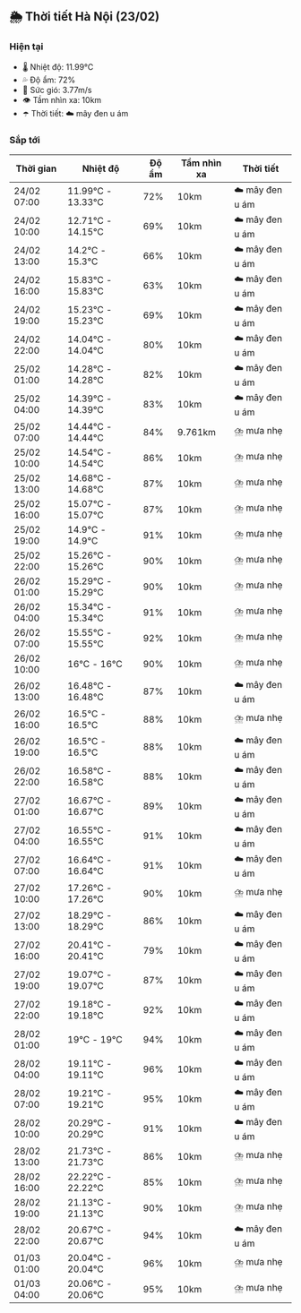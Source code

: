 ## 🌦️ Thời tiết Hà Nội (23/02)

### Hiện tại

- 🌡️ Nhiệt độ: 11.99℃
- 💦 Độ ẩm: 72%
- 💨 Sức gió: 3.77m/s
- 👁️ Tầm nhìn xa: 10km
- ☂️ Thời tiết: ☁️ mây đen u ám

### Sắp tới

| Thời gian | Nhiệt độ | Độ ẩm | Tầm nhìn xa | Thời tiết |
| --- | --- | --- | --- | --- |
| 24/02 07:00 | 11.99℃ - 13.33℃ | 72% | 10km | ☁️ mây đen u ám |
| 24/02 10:00 | 12.71℃ - 14.15℃ | 69% | 10km | ☁️ mây đen u ám |
| 24/02 13:00 | 14.2℃ - 15.3℃ | 66% | 10km | ☁️ mây đen u ám |
| 24/02 16:00 | 15.83℃ - 15.83℃ | 63% | 10km | ☁️ mây đen u ám |
| 24/02 19:00 | 15.23℃ - 15.23℃ | 69% | 10km | ☁️ mây đen u ám |
| 24/02 22:00 | 14.04℃ - 14.04℃ | 80% | 10km | ☁️ mây đen u ám |
| 25/02 01:00 | 14.28℃ - 14.28℃ | 82% | 10km | ☁️ mây đen u ám |
| 25/02 04:00 | 14.39℃ - 14.39℃ | 83% | 10km | ☁️ mây đen u ám |
| 25/02 07:00 | 14.44℃ - 14.44℃ | 84% | 9.761km | ⛈️ mưa nhẹ |
| 25/02 10:00 | 14.54℃ - 14.54℃ | 86% | 10km | ⛈️ mưa nhẹ |
| 25/02 13:00 | 14.68℃ - 14.68℃ | 87% | 10km | ⛈️ mưa nhẹ |
| 25/02 16:00 | 15.07℃ - 15.07℃ | 87% | 10km | ⛈️ mưa nhẹ |
| 25/02 19:00 | 14.9℃ - 14.9℃ | 91% | 10km | ⛈️ mưa nhẹ |
| 25/02 22:00 | 15.26℃ - 15.26℃ | 90% | 10km | ⛈️ mưa nhẹ |
| 26/02 01:00 | 15.29℃ - 15.29℃ | 90% | 10km | ⛈️ mưa nhẹ |
| 26/02 04:00 | 15.34℃ - 15.34℃ | 91% | 10km | ⛈️ mưa nhẹ |
| 26/02 07:00 | 15.55℃ - 15.55℃ | 92% | 10km | ⛈️ mưa nhẹ |
| 26/02 10:00 | 16℃ - 16℃ | 90% | 10km | ⛈️ mưa nhẹ |
| 26/02 13:00 | 16.48℃ - 16.48℃ | 87% | 10km | ☁️ mây đen u ám |
| 26/02 16:00 | 16.5℃ - 16.5℃ | 88% | 10km | ⛈️ mưa nhẹ |
| 26/02 19:00 | 16.5℃ - 16.5℃ | 88% | 10km | ☁️ mây đen u ám |
| 26/02 22:00 | 16.58℃ - 16.58℃ | 88% | 10km | ☁️ mây đen u ám |
| 27/02 01:00 | 16.67℃ - 16.67℃ | 89% | 10km | ☁️ mây đen u ám |
| 27/02 04:00 | 16.55℃ - 16.55℃ | 91% | 10km | ☁️ mây đen u ám |
| 27/02 07:00 | 16.64℃ - 16.64℃ | 91% | 10km | ☁️ mây đen u ám |
| 27/02 10:00 | 17.26℃ - 17.26℃ | 90% | 10km | ⛈️ mưa nhẹ |
| 27/02 13:00 | 18.29℃ - 18.29℃ | 86% | 10km | ☁️ mây đen u ám |
| 27/02 16:00 | 20.41℃ - 20.41℃ | 79% | 10km | ☁️ mây đen u ám |
| 27/02 19:00 | 19.07℃ - 19.07℃ | 87% | 10km | ☁️ mây đen u ám |
| 27/02 22:00 | 19.18℃ - 19.18℃ | 92% | 10km | ☁️ mây đen u ám |
| 28/02 01:00 | 19℃ - 19℃ | 94% | 10km | ☁️ mây đen u ám |
| 28/02 04:00 | 19.11℃ - 19.11℃ | 96% | 10km | ☁️ mây đen u ám |
| 28/02 07:00 | 19.21℃ - 19.21℃ | 95% | 10km | ☁️ mây đen u ám |
| 28/02 10:00 | 20.29℃ - 20.29℃ | 91% | 10km | ☁️ mây đen u ám |
| 28/02 13:00 | 21.73℃ - 21.73℃ | 86% | 10km | ⛈️ mưa nhẹ |
| 28/02 16:00 | 22.22℃ - 22.22℃ | 85% | 10km | ⛈️ mưa nhẹ |
| 28/02 19:00 | 21.13℃ - 21.13℃ | 90% | 10km | ⛈️ mưa nhẹ |
| 28/02 22:00 | 20.67℃ - 20.67℃ | 94% | 10km | ☁️ mây đen u ám |
| 01/03 01:00 | 20.04℃ - 20.04℃ | 96% | 10km | ⛈️ mưa nhẹ |
| 01/03 04:00 | 20.06℃ - 20.06℃ | 95% | 10km | ⛈️ mưa nhẹ |
